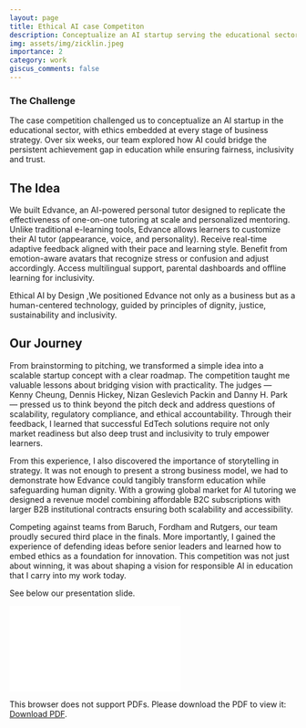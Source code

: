 ```yaml
---
layout: page
title: Ethical AI case Competiton
description: Conceptualize an AI startup serving the educational sector while embedding ethical considerations at every level of the business strategy.
img: assets/img/zicklin.jpeg
importance: 2
category: work
giscus_comments: false
---
```


### The Challenge

The case competition challenged us to conceptualize an AI startup in the educational sector, with ethics embedded at every stage of business strategy. Over six weeks, our team explored how AI could bridge the persistent achievement gap in education while ensuring fairness, inclusivity and trust.

## The Idea

We built Edvance, an AI-powered personal tutor designed to replicate the effectiveness of one-on-one tutoring at scale and personalized mentoring. Unlike traditional e-learning tools, Edvance allows learners to customize their AI tutor (appearance, voice, and personality). Receive real-time adaptive feedback aligned with their pace and learning style. Benefit from emotion-aware avatars that recognize stress or confusion and adjust accordingly. Access multilingual support, parental dashboards and offline learning for inclusivity.


Ethical AI by Design ,We positioned Edvance not only as a business but as a human-centered technology, guided by principles of dignity, justice, sustainability and inclusivity.


## Our Journey

From brainstorming to pitching, we transformed a simple idea into a scalable startup concept with a clear roadmap. 
The competition taught me valuable lessons about bridging vision with practicality. The judges — Kenny Cheung, Dennis Hickey, Nizan Geslevich Packin and Danny H. Park — pressed us to think beyond the pitch deck and address questions of scalability, regulatory compliance, and ethical accountability. Through their feedback, I learned that successful EdTech solutions require not only market readiness but also deep trust and inclusivity to truly empower learners.

From this experience, I also discovered the importance of storytelling in strategy. It was not enough to present a strong business model, we had to demonstrate how Edvance could tangibly transform education while safeguarding human dignity. With a growing global market for AI tutoring we designed a revenue model combining affordable B2C subscriptions with larger B2B institutional contracts ensuring both scalability and accessibility.

Competing against teams from Baruch, Fordham and Rutgers, our team proudly secured third place in the finals. More importantly, I gained the experience of defending ideas before senior leaders and learned how to embed ethics as a foundation for innovation. This competition was not just about winning, it was about shaping a vision for responsible AI in education that I carry into my work today.



See below our presentation slide.

<div style="margin-left: auto;margin-right: auto;">
    <object data="../assets/pdf/Zicklin.pdf" type="application/pdf" width="825px" height="1175px">
        <embed src="../assets/pdf/Zicklin.pdf">
            <p>This browser does not support PDFs. Please download the PDF to view it: <a href="../assets/pdf/Zicklin.pdf">Download PDF</a>.</p>
        </embed>
    </object>
</div>
